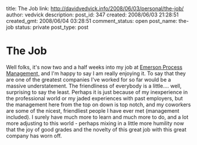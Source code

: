 title: The Job
link: http://davidvedvick.info/2008/06/03/personal/the-job/
author: vedvick
description: 
post_id: 347
created: 2008/06/03 21:28:51
created_gmt: 2008/06/04 03:28:51
comment_status: open
post_name: the-job
status: private
post_type: post

# The Job

Well folks, it's now two and a half weeks into my job at [Emerson Process Management,](http://www.emersonprocess.com/home/) and I'm happy to say I am really enjoying it. To say that they are one of the greatest companies I've worked for so far would be a massive understatement. The friendliness of everybody is a little.... well, surprising to say the least. Perhaps it is just because of my inexperience in the professional world or my jaded experiences with past employers, but the management here from the top on down is top notch, and my coworkers are some of the nicest, friendliest people I have ever met (management included). I surely have much more to learn and much more to do, and a lot more adjusting to this world - perhaps mixing in a little more humility now that the joy of good grades and the novelty of this great job with this great company has worn off.
